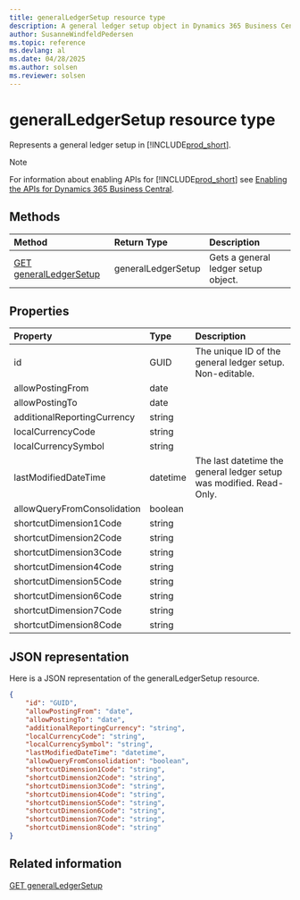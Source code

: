 ```yaml
---
title: generalLedgerSetup resource type
description: A general ledger setup object in Dynamics 365 Business Central.
author: SusanneWindfeldPedersen
ms.topic: reference
ms.devlang: al
ms.date: 04/28/2025
ms.author: solsen
ms.reviewer: solsen
---
```


# generalLedgerSetup resource type

Represents a general ledger setup in [!INCLUDE[prod_short](../../../includes/prod_short.md)].

> [!NOTE]
> For information about enabling APIs for [!INCLUDE[prod_short](../../../includes/prod_short.md)] see [Enabling the APIs for Dynamics 365 Business Central](../enabling-apis-for-dynamics-nav.md).

## Methods

| Method | Return Type|Description |
|:--------------------|:-----------|:-------------------------|
|[GET generalLedgerSetup](../api/dynamics_generalledgersetup_get.md)|generalLedgerSetup|Gets a general ledger setup object.|


## Properties

| Property           | Type   |Description     |
|:-------------------|:-------|:---------------|
|id|GUID|The unique ID of the general ledger setup. Non-editable.|
|allowPostingFrom|date||
|allowPostingTo|date||
|additionalReportingCurrency|string||
|localCurrencyCode|string||
|localCurrencySymbol|string||
|lastModifiedDateTime|datetime|The last datetime the general ledger setup was modified. Read-Only.|
|allowQueryFromConsolidation|boolean||
|shortcutDimension1Code|string||
|shortcutDimension2Code|string||
|shortcutDimension3Code|string||
|shortcutDimension4Code|string||
|shortcutDimension5Code|string||
|shortcutDimension6Code|string||
|shortcutDimension7Code|string||
|shortcutDimension8Code|string||


## JSON representation

Here is a JSON representation of the generalLedgerSetup resource.


```json
{
    "id": "GUID",
    "allowPostingFrom": "date",
    "allowPostingTo": "date",
    "additionalReportingCurrency": "string",
    "localCurrencyCode": "string",
    "localCurrencySymbol": "string",
    "lastModifiedDateTime": "datetime",
    "allowQueryFromConsolidation": "boolean",
    "shortcutDimension1Code": "string",
    "shortcutDimension2Code": "string",
    "shortcutDimension3Code": "string",
    "shortcutDimension4Code": "string",
    "shortcutDimension5Code": "string",
    "shortcutDimension6Code": "string",
    "shortcutDimension7Code": "string",
    "shortcutDimension8Code": "string"
}
```

## Related information

[GET generalLedgerSetup](../api/dynamics_generalledgersetup_get.md)

